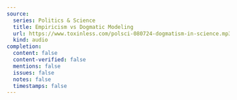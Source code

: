 ```yaml
---
source:
  series: Politics & Science
  title: Empiricism vs Dogmatic Modeling
  url: https://www.toxinless.com/polsci-080724-dogmatism-in-science.mp3
  kind: audio
completion:
  content: false
  content-verified: false
  mentions: false
  issues: false
  notes: false
  timestamps: false
---
```

